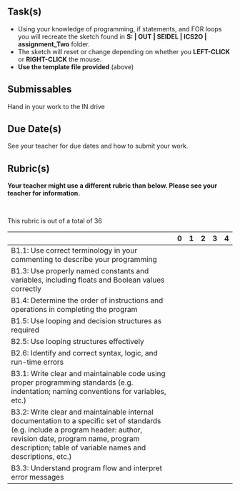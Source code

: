 Task(s)
-------

* Using your knowledge of programming, if statements, and FOR loops you will recreate the sketch found in **S: | OUT | SEIDEL | ICS2O | assignment_Two** folder.
* The sketch will reset or change depending on whether you **LEFT-CLICK** or **RIGHT-CLICK** the mouse.
* **Use the template file provided** (above)

Submissables
------------
Hand in your work to the IN drive

Due Date(s)
----------
See your teacher for due dates and how to submit your work.

Rubric(s)
---------
**Your teacher might use a different rubric than below.  Please see your teacher for information.**

<br/>

This rubric is out of a total of 36

| | 0 | 1 | 2 | 3 | 4 |
|---| --- | --- | --- | --- | --- |
|B1.1: Use correct terminology in your commenting to describe your programming | | | | | |
|B1.3: Use properly named constants and variables, including floats and Boolean values correctly | | | | | |
|B1.4: Determine the order of instructions and operations in completing the program | | | | | |
|B1.5: Use looping and decision structures as required | | | | | |
|B2.5: Use looping structures effectively | | | | | |
|B2.6: Identify and correct syntax, logic, and run-time errors | | | | | |
|B3.1: Write clear and maintainable code using proper programming standards (e.g. indentation; naming conventions for variables, etc.)  | | | | | |
|B3.2: Write clear and maintainable internal documentation to a specific set of standards (e.g. include a program header: author, revision date, program name, program description; table of variable names and descriptions, etc.)   | | | | | |
|B3.3: Understand program flow and interpret error messages  | | | | | |
